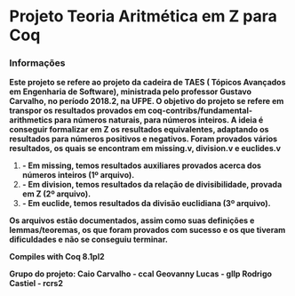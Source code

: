 # Projeto Teoria Aritmética em Z para Coq #

### Informações ###

**Este projeto se refere ao projeto da cadeira de TAES  ( Tópicos  Avançados  em  Engenharia de  Software),
  ministrada pelo professor Gustavo Carvalho, no período 2018.2, na UFPE. O objetivo do projeto se   refere
  em transpor os resultados provados em coq-contribs/fundamental-arithmetics para  números  naturais,  para
  números inteiros. A ideia é conseguir formalizar em Z os resultados equivalentes, adaptando os resultados
  para números positivos e negativos.
  Foram provados vários resultados, os quais se encontram em missing.v, division.v e euclides.v**

1. **- Em missing, temos resultados auxiliares provados acerca dos números inteiros (1º arquivo).**
2. **- Em division, temos resultados da relação de divisibilidade, provada em Z (2º arquivo).**
3. **- Em euclide, temos resultados da divisão euclidiana (3º arquivo).**

**Os arquivos estão documentados, assim como suas definições e lemmas/teoremas, os que foram  provados com
  sucesso e os que tiveram dificuldades e não se conseguiu terminar.**

**Compiles with Coq 8.1pl2**

**Grupo do projeto:
Caio Carvalho - ccal
Geovanny Lucas - gllp
Rodrigo Castiel - rcrs2**
